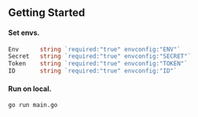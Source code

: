 ## Getting Started

#### Set envs.

```go
Env      string `required:"true" envconfig:"ENV"`
Secret   string `required:"true" envconfig:"SECRET"`
Token    string `required:"true" envconfig:"TOKEN"`
ID       string `required:"true" envconfig:"ID"`
```

#### Run on local.

```sh
go run main.go
```
